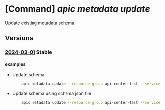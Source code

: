 # [Command] _apic metadata update_

Update existing metadata schema.

## Versions

### [2024-03-01](/Resources/mgmt-plane/L3N1YnNjcmlwdGlvbnMve30vcmVzb3VyY2Vncm91cHMve30vcHJvdmlkZXJzL21pY3Jvc29mdC5hcGljZW50ZXIvc2VydmljZXMve30vbWV0YWRhdGFzY2hlbWFzL3t9/2024-03-01.xml) **Stable**

<!-- mgmt-plane /subscriptions/{}/resourcegroups/{}/providers/microsoft.apicenter/services/{}/metadataschemas/{} 2024-03-01 -->

#### examples

- Update schema
    ```bash
        apic metadata update --resource-group api-center-test --service-name contoso --metadata-name "test1" --schema '{\"type\":\"string\", \"title\":\"Last name\", \"pattern\": \"^[a-zA-Z0-9]+$\"}'
    ```

- Update schema using schema json file
    ```bash
        apic metadata update --resource-group api-center-test --service-name contoso --metadata-name "test1" --schema '@schema.json'
    ```

